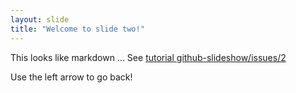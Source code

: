 ```yaml
---
layout: slide
title: "Welcome to slide two!"
---
```

This looks like markdown ... 
See [tutorial github-slideshow/issues/2](https://github.com/dhollandAtWex/github-slideshow/issues/2)

Use the left arrow to go back!
